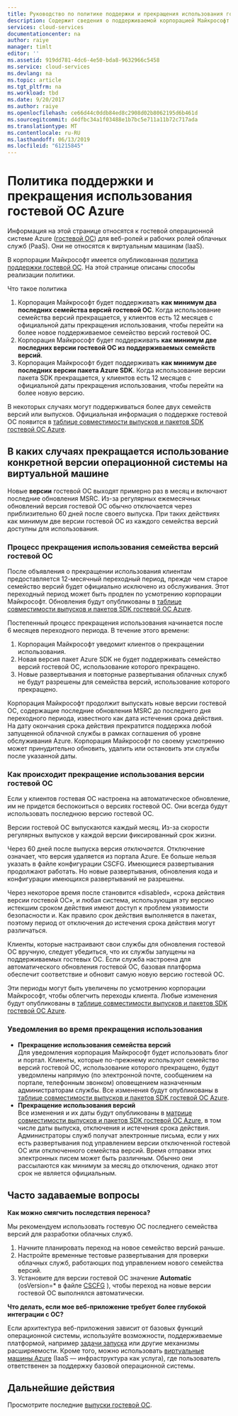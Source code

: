 ```yaml
---
title: Руководство по политике поддержки и прекращения использования гостевой ОС Azure | Документация Майкрософт
description: Содержит сведения о поддерживаемой корпорацией Майкрософт гостевой ОС, которая используется облачными службами.
services: cloud-services
documentationcenter: na
author: raiye
manager: timlt
editor: ''
ms.assetid: 919dd781-4dc6-4e50-bda8-9632966c5458
ms.service: cloud-services
ms.devlang: na
ms.topic: article
ms.tgt_pltfrm: na
ms.workload: tbd
ms.date: 9/20/2017
ms.author: raiye
ms.openlocfilehash: ce66d44c0ddb84ed8c2908d02b8062195d6b461d
ms.sourcegitcommit: d4dfbc34a1f03488e1b7bc5e711a11b72c717ada
ms.translationtype: MT
ms.contentlocale: ru-RU
ms.lasthandoff: 06/13/2019
ms.locfileid: "61215845"
---
```

# <a name="azure-guest-os-supportability-and-retirement-policy"></a>Политика поддержки и прекращения использования гостевой ОС Azure
Информация на этой странице относятся к гостевой операционной системе Azure ([гостевой ОС](cloud-services-guestos-update-matrix.md)) для веб-ролей и рабочих ролей облачных служб (PaaS). Они не относятся к виртуальным машинам (IaaS).

В корпорации Майкрософт имеется опубликованная [политика поддержки гостевой ОС](https://support.microsoft.com/gp/azure-cloud-lifecycle-faq). На этой странице описаны способы реализации политики.

Что такое политика

1. Корпорация Майкрософт будет поддерживать **как минимум два последних семейства версий гостевой ОС**. Когда использование семейства версий прекращается, у клиентов есть 12 месяцев с официальной даты прекращения использования, чтобы перейти на более новое поддерживаемое семейство версий гостевой ОС.
2. Корпорация Майкрософт будет поддерживать **как минимум две последних версии гостевой ОС из поддерживаемых семейств версий**.
3. Корпорация Майкрософт будет поддерживать **как минимум две последних версии пакета Azure SDK**. Когда использование версии пакета SDK прекращается, у клиентов есть 12 месяцев с официальной даты прекращения использования, чтобы перейти на более новую версию.

В некоторых случаях могут поддерживаться более двух семейств версий или выпусков. Официальная информация о поддержке гостевой ОС появится в [таблице совместимости выпусков и пакетов SDK гостевой ОС Azure](cloud-services-guestos-update-matrix.md).

## <a name="when-a-guest-os-version-is-retired"></a>В каких случаях прекращается использование конкретной версии операционной системы на виртуальной машине
Новые **версии** гостевой ОС выходят примерно раз в месяц и включают последние обновления MSRC. Из-за регулярных ежемесячных обновлений версия гостевой ОС обычно отключается через приблизительно 60 дней после своего выпуска. При таких действиях как минимум две версии гостевой ОС из каждого семейства версий доступны для использования.

### <a name="process-during-a-guest-os-family-retirement"></a>Процесс прекращения использования семейства версий гостевой ОС
После объявления о прекращении использования клиентам предоставляется 12-месячный переходный период, прежде чем старое семейство версий будет официально исключено из обслуживания. Этот переходный период может быть продлен по усмотрению корпорации Майкрософт. Обновления будут опубликованы в [таблице совместимости выпусков и пакетов SDK гостевой ОС Azure](cloud-services-guestos-update-matrix.md).

Постепенный процесс прекращения использования начинается после 6 месяцев переходного периода. В течение этого времени:

1. Корпорация Майкрософт уведомит клиентов о прекращении использования.
2. Новая версия пакет Azure SDK не будет поддерживать семейство версий гостевой ОС, использование которого прекращено.
3. Новые развертывания и повторные развертывания облачных служб не будут разрешены для семейства версий, использование которого прекращено.

Корпорация Майкрософт продолжит выпускать новые версии гостевой ОС, содержащие последние обновления MSRC до последнего дня переходного периода, известного как дата истечения срока действия. На дату окончания срока действия прекратится поддержка любой запущенной облачной службы в рамках соглашения об уровне обслуживания Azure. Корпорация Майкрософт по своему усмотрению может принудительно обновить, удалить или остановить эти службы после указанной даты.

### <a name="process-during-a-guest-os-version-retirement"></a>Как происходит прекращение использования версии гостевой ОС
Если у клиентов гостевая ОС настроена на автоматическое обновление, им не придется беспокоиться о версиях гостевой ОС. Они всегда будут использовать последнюю версию гостевой ОС.

Версии гостевой ОС выпускаются каждый месяц. Из-за скорости регулярных выпусков у каждой версии фиксированный срок жизни.

Через 60 дней после выпуска версия *отключается*. Отключение означает, что версия удаляется из портала Azure. Ее больше нельзя указать в файле конфигурации CSCFG. Имеющиеся развертывания продолжают работать. Но новые развертывания, обновления кода и конфигурации имеющихся развертываний не разрешены.

Через некоторое время после становится «disabled», «срока действия версии гостевой ОС», и любая система, использующая эту версию истекшим сроком действия имеют доступ к проблем уязвимости безопасности и. Как правило срок действия выполняется в пакетах, поэтому период от отключения до истечения срока действия могут различаться.

Клиенты, которые настраивают свои службы для обновления гостевой ОС вручную, следует убедиться, что их службы запущены на поддерживаемых гостевых ОС. Если служба настроена для автоматического обновления гостевой ОС, базовая платформа обеспечит соответствие и обновит самую новую версию гостевой ОС.

Эти периоды могут быть увеличены по усмотрению корпорации Майкрософт, чтобы облегчить переходы клиента. Любые изменения будут опубликованы в [таблице совместимости выпусков и пакетов SDK гостевой ОС Azure](cloud-services-guestos-update-matrix.md).

### <a name="notifications-during-retirement"></a>Уведомления во время прекращения использования
* **Прекращение использования семейства версий** <br>Для уведомления корпорация Майкрософт будет использовать блог и портал. Клиенты, которые по-прежнему используют семейство версий гостевой ОС, использование которого прекращено, будут уведомлены напрямую (по электронной почте, сообщением на портале, телефонным звонком) оповещением назначенным администраторам службы. Все изменения будут опубликованы в [таблице совместимости выпусков и пакетов SDK гостевой ОС Azure](cloud-services-guestos-update-matrix.md).
* **Прекращение использования версий** <br>Все изменения и их даты будут опубликованы в [матрице совместимости выпусков и пакетов SDK гостевой ОС Azure](cloud-services-guestos-update-matrix.md), в том числе даты выпуска, отключения и истечения срока действия. Администраторы служб получат электронные письма, если у них есть развертывания под управлением версии отключенной гостевой ОС или отключенного семейства версий. Время отправки этих электронных писем может быть различным. Обычно они рассылаются как минимум за месяц до отключения, однако этот срок не является официальным.

## <a name="frequently-asked-questions"></a>Часто задаваемые вопросы
**Как можно смягчить последствия переноса?**

Мы рекомендуем использовать гостевую ОС последнего семейства версий для разработки облачных служб.

1. Начните планировать переход на новое семейство версий раньше.
2. Настройте временные тестовые развертывания для проверки облачных служб, работающих под управлением нового семейства версий.
3. Установите для версии гостевой ОС значение **Automatic** (osVersion=* в файле [CSCFG](cloud-services-model-and-package.md#cscfg) ), чтобы переход на новые версии гостевой ОС выполнялся автоматически.

**Что делать, если мое веб-приложение требует более глубокой интеграции с ОС?**

Если архитектура веб-приложения зависит от базовых функций операционной системы, используйте возможности, поддерживаемые платформой, например [задачи запуска](cloud-services-startup-tasks.md) или другие механизмы расширяемости. Кроме того, можно использовать [виртуальные машины Azure](https://azure.microsoft.com/documentation/scenarios/virtual-machines/) (IaaS — инфраструктура как услуга), где пользователь ответственен за поддержку базовой операционной системы.

## <a name="next-steps"></a>Дальнейшие действия
Просмотрите последние [выпуски гостевой ОС](cloud-services-guestos-update-matrix.md).

